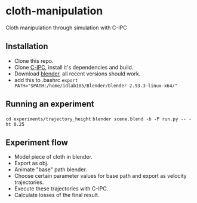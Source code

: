# cloth-manipulation
Cloth manipulation through simulation with C-IPC

## Installation
* Clone this repo.
* Clone [C-IPC](https://github.com/ipc-sim/Codim-IPC), install it's dependencies and build.
* Download [blender](https://www.blender.org/download/), all recent versions should work.
* add this to .bashrc `export PATH="$PATH:/home/idlab185/Blender/blender-2.93.3-linux-x64/"`


## Running an experiment
`cd experiments/trajectory_height`
`blender scene.blend -b -P run.py -- -ht 0.25`

## Experiment flow
* Model piece of cloth in blender.
* Export as obj.
* Animate "base" path blender.
* Choose certain parameter values for base path and export as velocity trajectories.
* Execute these trajectories with C-IPC.
* Calculate losses of the final result.